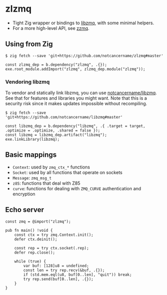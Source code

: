 # zlzmq
- Tight Zig wrapper or bindings to [libzmq](https://github.com/zeromq/libzmq), with some minimal
helpers.
- For a more high-level API, see [zzmq](https://github.com/nine-lives-later/zzmq).

## Using from Zig

```shell-session
$ zig fetch --save 'git+https://github.com/notcancername/zlzmq#master'
```

```zig
const zlzmq_dep = b.dependency("zlzmq", .{});
exe.root_module.addImport("zlzmq", zlzmq_dep.module("zlzmq"));
```

### Vendoring libzmq
To vendor and statically link libzmq, you can use
[notcancername/libzmq](https://github.com/notcancername/libzmq). See that for features and libraries
you might want. Note that this is a security risk since it makes updates impossible without
recompiling.

```shell-session
$ zig fetch --save 'git+https://github.com/notcancername/libzmq#master'
```

```zig
const libzmq_dep = b.dependency("libzmq", .{ .target = target, .optimize = .optimize, .shared = false });
const libzmq = libzmq_dep.artifact("libzmq");
exe.linkLibrary(libzmq);
```

## Basic mappings
- `Context`: used by `zmq_ctx_*` functions
- `Socket`: used by  all functions that operate on sockets
- `Message`: `zmq_msg_t`
- `z85`: functions that deal with Z85
- `curve`: functions for dealing with `ZMQ_CURVE` authentication and encryption

## Echo server

```zig
const zmq = @import("zlzmq");

pub fn main() !void {
    const ctx = try zmq.Context.init();
    defer ctx.deinit();

    const rep = try ctx.socket(.rep);
    defer rep.close();

    while (true) {
        var buf: [128]u8 = undefined;
        const len = try rep.recv(&buf, .{});
        if (std.mem.eql(u8, buf[0..len], "quit")) break;
        try rep.send(buf[0..len], .{});
    }
}
```
